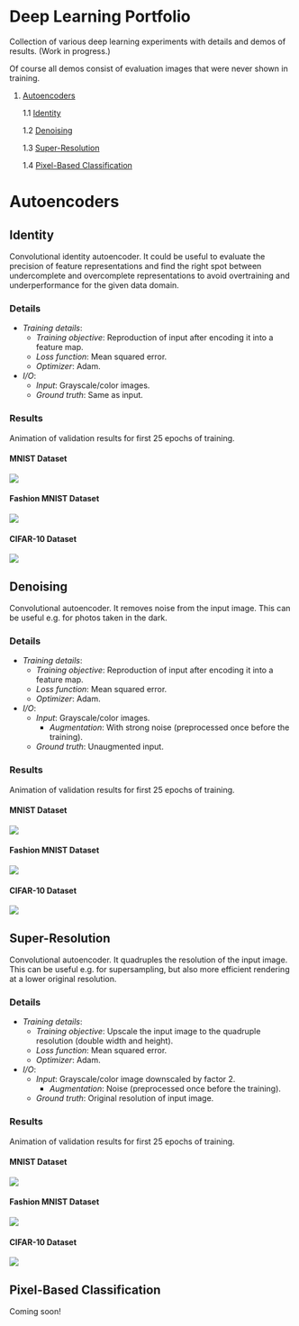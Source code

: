 # Deep Learning Portfolio
Collection of various deep learning experiments with details and demos of results. (Work in progress.)

Of course all demos consist of evaluation images that were never shown in training.

1. [Autoencoders](#autoencoders)

    1.1 [Identity](#identity)

    1.2 [Denoising](#denoising)

    1.3 [Super-Resolution](#super-resolution)

    1.4 [Pixel-Based Classification](#pixel-based-classification)

# Autoencoders
## Identity
Convolutional identity autoencoder. It could be useful to evaluate the precision of feature representations and find the right spot between undercomplete and overcomplete representations to avoid overtraining and underperformance for the given data domain.

### Details
* *Training details*:
  * *Training objective*: Reproduction of input after encoding it into a feature map.
  * *Loss function*: Mean squared error.
  * *Optimizer*: Adam.
* *I/O*:
  * *Input*: Grayscale/color images.
  * *Ground truth*: Same as input.

### Results
Animation of validation results for first 25 epochs of training.


#### MNIST Dataset
![](autoencoder/mnist/identity_25.gif)




#### Fashion MNIST Dataset
![](autoencoder/fashion_mnist/identity_25.gif)




#### CIFAR-10 Dataset
![](autoencoder//cifar10/identity_25.gif)



## Denoising
Convolutional autoencoder. It removes noise from the input image. This can be useful e.g. for photos taken in the dark.

### Details
* *Training details*:
  * *Training objective*: Reproduction of input after encoding it into a feature map.
  * *Loss function*: Mean squared error.
  * *Optimizer*: Adam.
* *I/O*:
  * *Input*: Grayscale/color images.
    * *Augmentation*: With strong noise (preprocessed once before the training).
  * *Ground truth*: Unaugmented input.

### Results
Animation of validation results for first 25 epochs of training.


#### MNIST Dataset
![](autoencoder/mnist/denoiser_25.gif)




#### Fashion MNIST Dataset
![](autoencoder//fashion_mnist/denoiser_25.gif)




#### CIFAR-10 Dataset
![](autoencoder/cifar10/denoiser_25.gif)


## Super-Resolution
Convolutional autoencoder. It quadruples the resolution of the input image. This can be useful e.g. for supersampling, but also more efficient rendering at a lower original resolution.

### Details
* *Training details*:
  * *Training objective*: Upscale the input image to the quadruple resolution (double width and height).
  * *Loss function*: Mean squared error.
  * *Optimizer*: Adam.
* *I/O*:
  * *Input*: Grayscale/color image downscaled by factor 2.
    * *Augmentation*: Noise (preprocessed once before the training).
  * *Ground truth*: Original resolution of input image.

### Results
Animation of validation results for first 25 epochs of training.


#### MNIST Dataset
![](autoencoder//mnist/superresolution_25.gif)




#### Fashion MNIST Dataset
![](autoencoder/fashion_mnist/superresolution_25.gif)




#### CIFAR-10 Dataset
![](autoencoder/cifar10/superresolution_25.gif)

## Pixel-Based Classification

Coming soon!